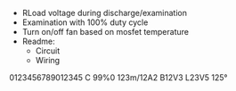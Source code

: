 - RLoad voltage during discharge/examination
- Examination with 100% duty cycle
- Turn on/off fan based on mosfet temperature
- Readme: 
  - Circuit
  - Wiring


0123456789012345
C 99%0 123m/12A2 
B12V3 L23V5 125°


